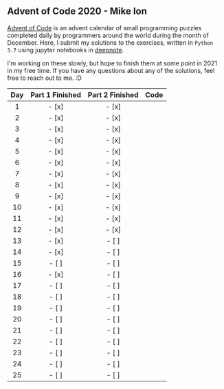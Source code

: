 ## Advent of Code 2020 - Mike Ion
[Advent of Code](adventofcode.com) is an advent calendar of small programming puzzles completed daily by programmers around the world 
during the month of December. Here, I submit my solutions to the exercises, written in `Python 3.7` using jupyter notebooks in [deepnote](http://deepnote.com). 

I'm working on these slowly, but hope to finish them at some point in 2021 in my free time. If you have any questions about any of the solutions, feel free to reach out to me. :D


| Day | Part 1 Finished | Part 2 Finished | Code            |
|:---:|:---------------:|:---------------:|:----------------|
|  1  |      - [x]      |      - [x]      |                 |
|  2  |      - [x]      |      - [x]      |                 |
|  3  |      - [x]      |      - [x]      |                 |
|  4  |      - [x]      |      - [x]      |                 |
|  5  |      - [x]      |      - [x]      |                 |
|  6  |      - [x]      |      - [x]      |                 |
|  7  |      - [x]      |      - [x]      |                 |
|  8  |      - [x]      |      - [x]      |                 |
|  9  |      - [x]      |      - [x]      |                 |
|  10 |      - [x]      |      - [x]      |                 |
|  11 |      - [x]      |      - [x]      |                 |
|  12 |      - [x]      |      - [x]      |                 |
|  13 |      - [x]      |      - [ ]      |                 |
|  14 |      - [x]      |      - [ ]      |                 |
|  15 |      - [ ]      |      - [ ]      |                 |
|  16 |      - [x]      |      - [ ]      |                 |
|  17 |      - [ ]      |      - [ ]      |                 |
|  18 |      - [ ]      |      - [ ]      |                 |
|  19 |      - [ ]      |      - [ ]      |                 |
|  20 |      - [ ]      |      - [ ]      |                 |
|  21 |      - [ ]      |      - [ ]      |                 |
|  22 |      - [ ]      |      - [ ]      |                 |
|  23 |      - [ ]      |      - [ ]      |                 |
|  24 |      - [ ]      |      - [ ]      |                 |
|  25 |      - [ ]      |      - [ ]      |                 |
